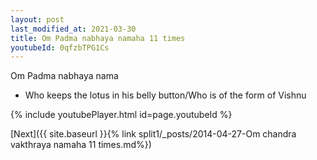 ```yaml
---
layout: post
last_modified_at: 2021-03-30
title: Om Padma nabhaya namaha 11 times
youtubeId: 0qfzbTPG1Cs
---
```

 
 
Om Padma nabhaya nama 
 
 -  Who keeps the lotus in his belly button/Who is of the form of Vishnu 
 
  
 
  
 
 
 
 
 
 


{% include youtubePlayer.html id=page.youtubeId %}
 
[Next]({{ site.baseurl }}{% link  split1/_posts/2014-04-27-Om chandra vakthraya namaha 11 times.md%})
 
